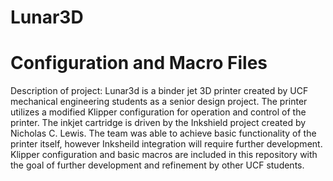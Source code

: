 # Lunar3D
# Configuration and Macro Files


Description of project:
Lunar3d is a binder jet 3D printer created by UCF mechanical engineering students as a senior design project. The printer utilizes a modified Klipper configuration for operation and control of the printer. The inkjet cartridge is driven by the Inkshield project created by Nicholas C. Lewis. The team was able to achieve basic functionality of the printer itself, however Inksheild integration will require further development. Klipper configuration and basic macros are included in this repository with the goal of further development and refinement by other UCF students. 
